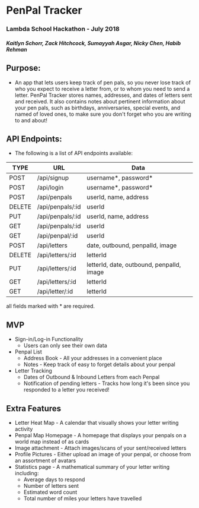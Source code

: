 # PenPal Tracker

### Lambda School Hackathon - July 2018

##### Kaitlyn Schorr, Zack Hitchcock, Sumayyah Asgar, Nicky Chen, Habib Rehman

## Purpose:

- An app that lets users keep track of pen pals, so you never lose track of who you expect to receive a letter from, or to whom you need to send a letter. PenPal Tracker stores names, addresses, and dates of letters sent and received. It also contains notes about pertinent information about your pen pals, such as birthdays, anniversaries, special events, and named of loved ones, to make sure you don't forget who you are writing to and about!

## API Endpoints:

- The following is a list of API endpoints available:

| TYPE   | URL              | Data                                      |
| ------ | ---------------- | ----------------------------------------- |
| POST   | /api/signup      | username*, password*                      |
| POST   | /api/login       | username*, password*                      |
| POST   | /api/penpals     | userId, name, address                     |
| DELETE | /api/penpals/:id | userId                                    |
| PUT    | /api/penpals/:id | userId, name, address                     |
| GET    | /api/penpals/:id | userId                                    |
| GET    | /api/penpal/:id  | userId                                    |
| POST   | /api/letters     | date, outbound, penpalId, image           |
| DELETE | /api/letters/:id | letterId                                  |
| PUT    | /api/letters/:id | letterId, date, outbound, penpalId, image |
| GET    | /api/letters/:id | letterId                                  |
| GET    | /api/letter/:id  | letterId                                  |

all fields marked with \* are required.

## MVP

- Sign-in/Log-in Functionality
  - Users can only see their own data
- Penpal List
  - Address Book - All your addresses in a convenient place
  - Notes - Keep track of easy to forget details about your penpal
- Letter Tracking
  - Dates of Outbound & Inbound Letters from each Penpal
  - Notification of pending letters - Tracks how long it's been since you responded to a letter you received!

## Extra Features

- Letter Heat Map - A calendar that visually shows your letter writing activity
- Penpal Map Homepage - A homepage that displays your penpals on a world map instead of as cards
- Image attachment - Attach images/scans of your sent/received letters
- Profile Pictures - Either upload an image of your penpal, or choose from an assortment of avatars
- Statistics page - A mathematical summary of your letter writing including:
  - Average days to respond
  - Number of letters sent
  - Estimated word count
  - Total number of miles your letters have travelled
